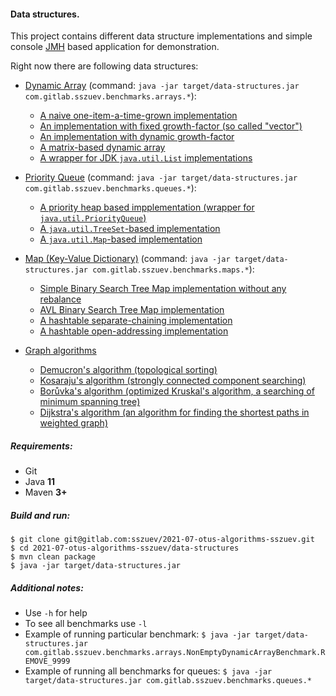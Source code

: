 #### Data structures.

This project contains different data structure implementations and simple
console [JMH](https://openjdk.java.net/projects/code-tools/jmh) based application for demonstration.

Right now there are following data structures:

- [Dynamic Array](src/main/java/com/gitlab/sszuev/arrays/DynamicArray.java) (command: `java -jar target/data-structures.jar com.gitlab.sszuev.benchmarks.arrays.*`):
  * [A naive one-item-a-time-grown implementation](src/main/java/com/gitlab/sszuev/arrays/SimpleDynamicArray.java)
  * [An implementation with fixed growth-factor (so called "vector")](src/main/java/com/gitlab/sszuev/arrays/FixedVectorDynamicArray.java)
  * [An implementation with dynamic growth-factor](src/main/java/com/gitlab/sszuev/arrays/FactorVectorDynamicArray.java)
  * [A matrix-based dynamic array](src/main/java/com/gitlab/sszuev/arrays/MatrixDynamicArray.java)
  * [A wrapper for JDK `java.util.List` implementations](src/main/java/com/gitlab/sszuev/arrays/JDKListDynamicArray.java)

- [Priority Queue](src/main/java/com/gitlab/sszuev/queues/PriorityQueue.java) (command: `java -jar target/data-structures.jar com.gitlab.sszuev.benchmarks.queues.*`):
  * [A priority heap based impplementation (wrapper for `java.util.PriorityQueue`)](src/main/java/com/gitlab/sszuev/queues/HeapPriorityQueue.java)
  * [A `java.util.TreeSet`-based implementation](src/main/java/com/gitlab/sszuev/queues/TreeSetPriorityQueue.java)
  * [A `java.util.Map`-based implementation](src/main/java/com/gitlab/sszuev/queues/MapPriorityQueue.java)
  
- [Map (Key-Value Dictionary)](src/main/java/com/gitlab/sszuev/maps/SimpleMap.java) (command: `java -jar target/data-structures.jar com.gitlab.sszuev.benchmarks.maps.*`):
  * [Simple Binary Search Tree Map implementation without any rebalance](src/main/java/com/gitlab/sszuev/maps/BinarySearchTreeSimpleMap.java)
  * [AVL Binary Search Tree Map implementation](src/main/java/com/gitlab/sszuev/maps/AVLBinarySearchTreeSimpleMap.java)
  * [A hashtable separate-chaining implementation](src/main/java/com/gitlab/sszuev/maps/SeparateChainingHashtableSimpleMap.java)
  * [A hashtable open-addressing implementation](src/main/java/com/gitlab/sszuev/maps/OpenAddressingHashtableSimpleMap.java)

- [Graph algorithms](src/main/java/com/gitlab/sszuev/graphs/Graph.java) 
  * [Demucron's algorithm (topological sorting)](src/main/java/com/gitlab/sszuev/graphs/Graphs.java#L66)
  * [Kosaraju's algorithm (strongly connected component searching)](src/main/java/com/gitlab/sszuev/graphs/Graphs.java#L124)
  * [Borůvka's algorithm (optimized Kruskal's algorithm, a searching of minimum spanning tree)](src/main/java/com/gitlab/sszuev/graphs/Graphs.java#L183)
  * [Dijkstra's algorithm (an algorithm for finding the shortest paths in weighted graph)](src/main/java/com/gitlab/sszuev/graphs/Graphs.java#L234)

##### Requirements:

- Git
- Java **11**
- Maven **3+**

##### Build and run:

```
$ git clone git@gitlab.com:sszuev/2021-07-otus-algorithms-sszuev.git
$ cd 2021-07-otus-algorithms-sszuev/data-structures
$ mvn clean package
$ java -jar target/data-structures.jar
```

##### Additional notes:

- Use `-h` for help
- To see all benchmarks use `-l`
- Example of running particular benchmark: `$ java -jar target/data-structures.jar com.gitlab.sszuev.benchmarks.arrays.NonEmptyDynamicArrayBenchmark.REMOVE_9999`
- Example of running all benchmarks for queues: `$ java -jar target/data-structures.jar com.gitlab.sszuev.benchmarks.queues.*`